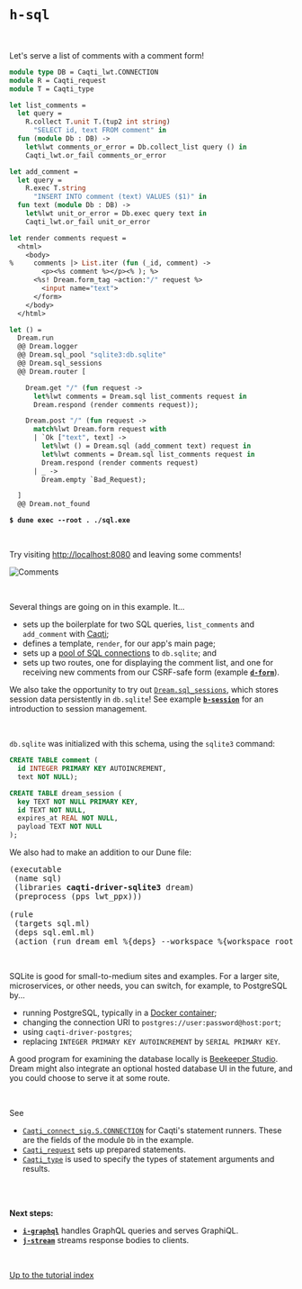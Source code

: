 # `h-sql`

<br>

Let's serve a list of comments with a comment form!

```ocaml
module type DB = Caqti_lwt.CONNECTION
module R = Caqti_request
module T = Caqti_type

let list_comments =
  let query =
    R.collect T.unit T.(tup2 int string)
      "SELECT id, text FROM comment" in
  fun (module Db : DB) ->
    let%lwt comments_or_error = Db.collect_list query () in
    Caqti_lwt.or_fail comments_or_error

let add_comment =
  let query =
    R.exec T.string
      "INSERT INTO comment (text) VALUES ($1)" in
  fun text (module Db : DB) ->
    let%lwt unit_or_error = Db.exec query text in
    Caqti_lwt.or_fail unit_or_error

let render comments request =
  <html>
    <body>
%     comments |> List.iter (fun (_id, comment) ->
        <p><%s comment %></p><% ); %>
      <%s! Dream.form_tag ~action:"/" request %>
        <input name="text">
      </form>
    </body>
  </html>

let () =
  Dream.run
  @@ Dream.logger
  @@ Dream.sql_pool "sqlite3:db.sqlite"
  @@ Dream.sql_sessions
  @@ Dream.router [

    Dream.get "/" (fun request ->
      let%lwt comments = Dream.sql list_comments request in
      Dream.respond (render comments request));

    Dream.post "/" (fun request ->
      match%lwt Dream.form request with
      | `Ok ["text", text] ->
        let%lwt () = Dream.sql (add_comment text) request in
        let%lwt comments = Dream.sql list_comments request in
        Dream.respond (render comments request)
      | _ ->
        Dream.empty `Bad_Request);

  ]
  @@ Dream.not_found
```

<pre><code><b>$ dune exec --root . ./sql.exe</b></code></pre>

<br>

Try visiting [http://localhost:8080](http://localhost:8080) and leaving some
comments!

![Comments](https://raw.githubusercontent.com/aantron/dream/master/docs/asset/sql.png)

<br>

Several things are going on in this example. It...

- sets up the boilerplate for two SQL queries, `list_comments` and
  `add_comment` with
  [Caqti](https://paurkedal.github.io/ocaml-caqti/caqti/Caqti_connect_sig/module-type-S/module-type-CONNECTION/index.html);
- defines a template, `render`, for our app's main page;
- sets up a
  [pool of SQL connections](https://aantron.github.io/dream/#val-sql_pool) to
  `db.sqlite`; and
- sets up two routes, one for displaying the comment list, and one for
  receiving new comments from our CSRF-safe form (example
  [**`d-form`**](../d-form#files)).

We also take the opportunity to try out
[`Dream.sql_sessions`](https://aantron.github.io/dream/#val-sql_sessions), which
stores session data persistently in `db.sqlite`! See example
[**`b-session`**](../b-session#files) for an introduction to session management.

<br>

`db.sqlite` was initialized with this schema, using the `sqlite3` command:

```sql
CREATE TABLE comment (
  id INTEGER PRIMARY KEY AUTOINCREMENT,
  text NOT NULL);

CREATE TABLE dream_session (
  key TEXT NOT NULL PRIMARY KEY,
  id TEXT NOT NULL,
  expires_at REAL NOT NULL,
  payload TEXT NOT NULL
);
```

We also had to make an addition to our Dune file:

<pre>(executable
 (name sql)
 (libraries <b>caqti-driver-sqlite3</b> dream)
 (preprocess (pps lwt_ppx)))

(rule
 (targets sql.ml)
 (deps sql.eml.ml)
 (action (run dream_eml %{deps} --workspace %{workspace_root})))
</pre>

<!-- TODO Recommend a redirect for better refresh behavior. -->

<br>

SQLite is good for small-to-medium sites and examples. For a larger site,
microservices, or other needs, you can switch, for example, to PostgreSQL by...

- running PostgreSQL, typically in a [Docker
  container](https://hub.docker.com/_/postgres/);
- changing the connection URI to `postgres://user:password@host:port`;
- using `caqti-driver-postgres`;
- replacing `INTEGER PRIMARY KEY AUTOINCREMENT` by `SERIAL PRIMARY KEY`.

A good program for examining the database locally is
[Beekeeper Studio](https://www.beekeeperstudio.io/). Dream might also integrate
an optional hosted database UI in the future, and you could choose to serve it
at some route.

<br>

See

- [`Caqti_connect_sig.S.CONNECTION`](https://paurkedal.github.io/ocaml-caqti/caqti/Caqti_connect_sig/module-type-S/module-type-CONNECTION/index.html)
  for Caqti's statement runners. These are the fields of the module `Db` in the
  example.
- [`Caqti_request`](https://paurkedal.github.io/ocaml-caqti/caqti/Caqti_request/)
  sets up prepared statements.
- [`Caqti_type`](https://paurkedal.github.io/ocaml-caqti/caqti/Caqti_type/) is
  used to specify the types of statement arguments and results.

<br>
<br>

**Next steps:**

- [**`i-graphql`**](../i-graphql#files) handles GraphQL queries and serves
  GraphiQL.
- [**`j-stream`**](../j-stream#files) streams response bodies to clients.

<br>

[Up to the tutorial index](../#readme)
